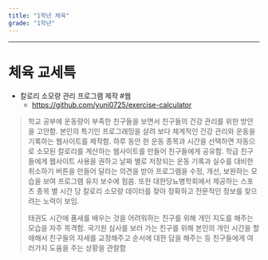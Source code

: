```yaml
---
title: "1학년 체육"
grade: "1학년"
---
```


---

# 체육 교세특

- 칼로리 소모량 관리 프로그램 제작 #웹
  - https://github.com/yuni0725/exercise-calculator

> 학교 공부에 운동량이 부족한 친구들을 보면서 친구들의 건강 관리를 위한 방안을 고안함. 본인의 특기인 프로그래밍을 살려 보다 체계적인 건강 관리와 운동을 기록하는 웹사이트를 제작함. 하루 동안 한 운동 종목과 시간을 선택하면 자동으로 소모된 칼로리를 계산하는 웹사이트를 만들어 친구들에게 공유함. 학급 친구들에게 웹사이트 사용을 권하고 날짜 별로 저장되는 운동 기록과 실수를 대비한 취소하기 버튼을 만들어 달라는 의견을 받아 프로그램을 수정, 개선, 보완하는 모습을 보여 프로그램 유지 보수에 힘씀. 또한 대한당뇨병학회에서 제공하는 스포츠 종목 별 시간 당 칼로리 소모량 데이터를 찾아 정확하고 전문적인 정보를 찾으려는 노력이 보임.
>
> 태권도 시간에 품새를 배우는 것을 어려워하는 친구를 위해 개인 지도를 해주는 모습을 자주 목격함. 국기원 심사를 보러 가는 친구를 위해 본인의 개인 시간을 할애해서 친구들의 자세를 교정해주고 순서에 대한 답을 해주는 등 친구들에게 여러가지 도움을 주는 상황을 관찰함

